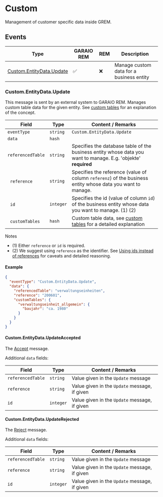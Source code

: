 # Custom

Management of customer specific data inside GREM.

## Events

| Type                                                | GARAIO REM         | REM | Description                              |
| --------------------------------------------------- | ------------------ | --- | ---------------------------------------- |
| [Custom.EntityData.Update](#customentitydataupdate) | :white_check_mark: | :x: | Manage custom data for a business entity |

### Custom.EntityData.Update

This message is sent by an external system to GARAIO REM. Manages custom table data for the given entity. See [custom tables](./custom_tables.md) for an explanation of the concept.

| Field                      | Type      | Content / Remarks                                                                                              |
| -------------------------- | --------- | -------------------------------------------------------------------------------------------------------------- |
| `eventType`                | `string`  | `Custom.EntityData.Update`                                                                                     |
| `data`                     | `hash`    |                                                                                                                |
| `referencedTable`          | `string`  | Specifies the database table of the business entity whose data you want to manage. E.g. 'objekte' **required** |
| &nbsp;&nbsp;`reference`    | `string`  | Specifies the reference (value of column `referenz`) of the business entity whose data you want to manage.     |
| &nbsp;&nbsp;`id`           | `integer` | Specifies the id (value of column `id`) of the business entity whose data you want to manage.    (1) (2)       |
| &nbsp;&nbsp;`customTables` | `hash`    | Custom table data, see [custom tables](./custom_tables.md) for a detailed explanation                          |

Notes

* (1) Either `reference` or `id` is required.
* (2) We suggest using `reference` as the identifier. See [Using ids instead of references](./custom_tables.md#using-ids-instead-of-references) for caveats and detailed reasoning.

#### Example

```json
{
  "eventType": "Custom.EntityData.Update",
  "data": {
    "referencedTable": "verwaltungseinheiten",
    "reference": "200601",
    "customTables": {
      "verwaltungseinheit_allgemein": {
        "baujahr": "ca. 1980"
      }
    }
  }
}
```

#### Custom.EntityData.UpdateAccepted

The [Accept](./result_messages.md#accepted-message) message.

Additional `data` fields:

| Field             | Type      | Content / Remarks                             |
| ----------------- | --------- | --------------------------------------------- |
| `referencedTable` | `string`  | Value given in the `Update` message           |
| `reference`       | `string`  | Value given in the `Update` message, if given |
| `id`              | `integer` | Value given in the `Update` message, if given |

#### Custom.EntityData.UpdateRejected

The [Reject](./result_messages.md#rejected-message) message.

Additional `data` fields:

| Field             | Type      | Content / Remarks                             |
| ----------------- | --------- | --------------------------------------------- |
| `referencedTable` | `string`  | Value given in the `Update` message           |
| `reference`       | `string`  | Value given in the `Update` message, if given |
| `id`              | `integer` | Value given in the `Update` message, if given |
